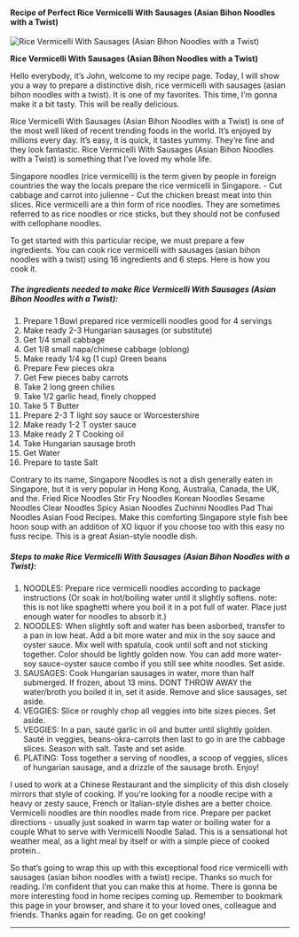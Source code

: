            

#### Recipe of Perfect Rice Vermicelli With Sausages (Asian Bihon Noodles with a Twist)

![Rice Vermicelli With Sausages (Asian Bihon Noodles with a Twist)](https://img-global.cpcdn.com/recipes/5f5c1a94aa048f2b/751x532cq70/rice-vermicelli-with-sausages-asian-bihon-noodles-with-a-twist-recipe-main-photo.jpg)

**Rice Vermicelli With Sausages (Asian Bihon Noodles with a Twist)**

Hello everybody, it’s John, welcome to my recipe page. Today, I will show you a way to prepare a distinctive dish, rice vermicelli with sausages (asian bihon noodles with a twist). It is one of my favorites. This time, I’m gonna make it a bit tasty. This will be really delicious.

Rice Vermicelli With Sausages (Asian Bihon Noodles with a Twist) is one of the most well liked of recent trending foods in the world. It’s enjoyed by millions every day. It’s easy, it is quick, it tastes yummy. They’re fine and they look fantastic. Rice Vermicelli With Sausages (Asian Bihon Noodles with a Twist) is something that I’ve loved my whole life.

Singapore noodles (rice vermicelli) is the term given by people in foreign countries the way the locals prepare the rice vermicelli in Singapore. - Cut cabbage and carrot into julienne - Cut the chicken breast meat into thin slices. Rice vermicelli are a thin form of rice noodles. They are sometimes referred to as rice noodles or rice sticks, but they should not be confused with cellophane noodles.

To get started with this particular recipe, we must prepare a few ingredients. You can cook rice vermicelli with sausages (asian bihon noodles with a twist) using 16 ingredients and 6 steps. Here is how you cook it.

##### The ingredients needed to make Rice Vermicelli With Sausages (Asian Bihon Noodles with a Twist):

1.  Prepare 1 Bowl prepared rice vermicelli noodles good for 4 servings
2.  Make ready 2-3 Hungarian sausages (or substitute)
3.  Get 1/4 small cabbage
4.  Get 1/8 small napa/chinese cabbage (oblong)
5.  Make ready 1/4 kg (1 cup) Green beans
6.  Prepare Few pieces okra
7.  Get Few pieces baby carrots
8.  Take 2 long green chilies
9.  Take 1/2 garlic head, finely chopped
10.  Take 5 T Butter
11.  Prepare 2-3 T light soy sauce or Worcestershire
12.  Make ready 1-2 T oyster sauce
13.  Make ready 2 T Cooking oil
14.  Take Hungarian sausage broth
15.  Get Water
16.  Prepare to taste Salt

Contrary to its name, Singapore Noodles is not a dish generally eaten in Singapore, but it is very popular in Hong Kong, Australia, Canada, the UK, and the. Fried Rice Noodles Stir Fry Noodles Korean Noodles Sesame Noodles Clear Noodles Spicy Asian Noodles Zuchinni Noodles Pad Thai Noodles Asian Food Recipes. Make this comforting Singapore style fish bee hoon soup with an addition of XO liquor if you choose too with this easy no fuss recipe. This is a great Asian-style noodle dish.

##### Steps to make Rice Vermicelli With Sausages (Asian Bihon Noodles with a Twist):

1.  NOODLES: Prepare rice vermicelli noodles according to package instructions (Or soak in hot/boiling water until it slightly softens. note: this is not like spaghetti where you boil it in a pot full of water. Place just enough water for noodles to absorb it.)
2.  NOODLES: When slightly soft and water has been asborbed, transfer to a pan in low heat. Add a bit more water and mix in the soy sauce and oyster sauce. Mix well with spatula, cook until soft and not sticking together. Color should be lightly golden now. You can add more water-soy sauce-oyster sauce combo if you still see white noodles. Set aside.
3.  SAUSAGES: Cook Hungarian sausages in water, more than half submerged. If frozen, about 13 mins. DONT THROW AWAY the water/broth you boiled it in, set it aside. Remove and slice sausages, set aside.
4.  VEGGIES: Slice or roughly chop all veggies into bite sizes pieces. Set aside.
5.  VEGGIES: In a pan, sauté garlic in oil and butter until slightly golden. Sauté in veggies, beans-okra-carrots then last to go in are the cabbage slices. Season with salt. Taste and set aside.
6.  PLATING: Toss together a serving of noodles, a scoop of veggies, slices of hungarian sausage, and a drizzle of the sausage broth. Enjoy!

I used to work at a Chinese Restaurant and the simplicity of this dish closely mirrors that style of cooking. If you're looking for a noodle recipe with a heavy or zesty sauce, French or Italian-style dishes are a better choice. Vermicelli noodles are thin noodles made from rice. Prepare per packet directions - usually just soaked in warm tap water or boiling water for a couple What to serve with Vermicelli Noodle Salad. This is a sensational hot weather meal, as a light meal by itself or with a simple piece of cooked protein..

So that’s going to wrap this up with this exceptional food rice vermicelli with sausages (asian bihon noodles with a twist) recipe. Thanks so much for reading. I’m confident that you can make this at home. There is gonna be more interesting food in home recipes coming up. Remember to bookmark this page in your browser, and share it to your loved ones, colleague and friends. Thanks again for reading. Go on get cooking!

* * *